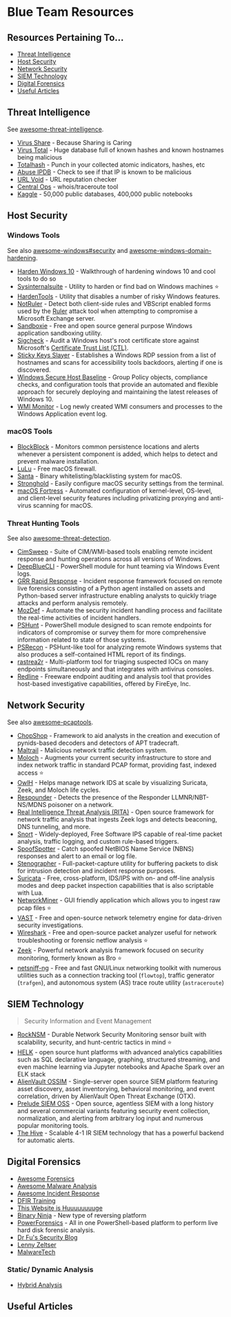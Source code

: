 # Blue Team Resources
## Resources Pertaining To...
- [Threat Intelligence](#threat-intelligence)
- [Host Security](#host-security)
- [Network Security](#network-security)
- [SIEM Technology](#siem-technology)
- [Digital Forensics](#digital-forensics)
- [Useful Articles](#useful-articles)


## Threat Intelligence
See [awesome-threat-intelligence](https://github.com/hslatman/awesome-threat-intelligence).
- [Virus Share](https://virusshare.com/) - Because Sharing is Caring
- [Virus Total](https://www.virustotal.com/gui/) - Huge database full of known hashes and known hostnames being malicious
- [Totalhash](https://totalhash.cymru.com/) - Punch in your collected atomic indicators, hashes, etc
- [Abuse IPDB](https://www.abuseipdb.com/) - Check to see if that IP is known to be malicious
- [URL Void](https://www.urlvoid.com/) - URL reputation checker
- [Central Ops](https://centralops.net/) - whois/traceroute tool
- [Kaggle](https://www.kaggle.com/c/malware-classification) - 50,000 public databases, 400,000 public notebooks


## Host Security

### Windows Tools
See also [awesome-windows#security](https://github.com/Awesome-Windows/Awesome#security) and [awesome-windows-domain-hardening](https://github.com/PaulSec/awesome-windows-domain-hardening).
- [Harden Windows 10](https://www.hardenwindows10forsecurity.com/) - Walkthrough of hardening windows 10 and cool tools to do so
- [Sysinternalsuite](https://docs.microsoft.com/en-us/sysinternals/downloads/sysinternals-suite) - Utility to harden or find bad on Windows machines ⭐
- [HardenTools](https://github.com/securitywithoutborders/hardentools) - Utility that disables a number of risky Windows features.
- [NotRuler](https://github.com/sensepost/notruler) - Detect both client-side rules and VBScript enabled forms used by the [Ruler](https://github.com/sensepost/ruler) attack tool when attempting to compromise a Microsoft Exchange server.
- [Sandboxie](https://www.sandboxie.com/) - Free and open source general purpose Windows application sandboxing utility.
- [Sigcheck](https://docs.microsoft.com/en-us/sysinternals/downloads/sigcheck) - Audit a Windows host's root certificate store against Microsoft's [Certificate Trust List (CTL)](https://docs.microsoft.com/en-us/windows/desktop/SecCrypto/certificate-trust-list-overview).
- [Sticky Keys Slayer](https://github.com/linuz/Sticky-Keys-Slayer) - Establishes a Windows RDP session from a list of hostnames and scans for accessibility tools backdoors, alerting if one is discovered.
- [Windows Secure Host Baseline](https://github.com/nsacyber/Windows-Secure-Host-Baseline) - Group Policy objects, compliance checks, and configuration tools that provide an automated and flexible approach for securely deploying and maintaining the latest releases of Windows 10.
- [WMI Monitor](https://github.com/realparisi/WMI_Monitor) - Log newly created WMI consumers and processes to the Windows Application event log.

### macOS Tools 
- [BlockBlock](https://objective-see.com/products/blockblock.html) - Monitors common persistence locations and alerts whenever a persistent component is added, which helps to detect and prevent malware installation.
- [LuLu](https://objective-see.com/products/lulu.html) - Free macOS firewall.
- [Santa](https://github.com/google/santa) - Binary whitelisting/blacklisting system for macOS.
- [Stronghold](https://github.com/alichtman/stronghold) - Easily configure macOS security settings from the terminal.
- [macOS Fortress](https://github.com/essandess/macOS-Fortress) - Automated configuration of kernel-level, OS-level, and client-level security features including privatizing proxying and anti-virus scanning for macOS.


### Threat Hunting Tools
See also [awesome-threat-detection](https://github.com/0x4D31/awesome-threat-detection).
- [CimSweep](https://github.com/PowerShellMafia/CimSweep) - Suite of CIM/WMI-based tools enabling remote incident response and hunting operations across all versions of Windows.
- [DeepBlueCLI](https://github.com/sans-blue-team/DeepBlueCLI) - PowerShell module for hunt teaming via Windows Event logs.
- [GRR Rapid Response](https://github.com/google/grr) - Incident response framework focused on remote live forensics consisting of a Python agent installed on assets and Python-based server infrastructure enabling analysts to quickly triage attacks and perform analysis remotely.
- [MozDef](https://github.com/mozilla/MozDef) - Automate the security incident handling process and facilitate the real-time activities of incident handlers.
- [PSHunt](https://github.com/Infocyte/PSHunt) - PowerShell module designed to scan remote endpoints for indicators of compromise or survey them for more comprehensive information related to state of those systems.
- [PSRecon](https://github.com/gfoss/PSRecon) - PSHunt-like tool for analyzing remote Windows systems that also produces a self-contained HTML report of its findings.
- [rastrea2r](https://github.com/rastrea2r/rastrea2r) - Multi-platform tool for triaging suspected IOCs on many endpoints simultaneously and that integrates with antivirus consoles.
- [Redline](https://www.fireeye.com/services/freeware/redline.html) - Freeware endpoint auditing and analysis tool that provides host-based investigative capabilities, offered by FireEye, Inc.

## Network Security 

See also [awesome-pcaptools](https://github.com/caesar0301/awesome-pcaptools).

- [ChopShop](https://github.com/MITRECND/chopshop) - Framework to aid analysts in the creation and execution of pynids-based decoders and detectors of APT tradecraft.
- [Maltrail](https://github.com/stamparm/maltrail) - Malicious network traffic detection system.
- [Moloch](https://github.com/aol/moloch) - Augments your current security infrastructure to store and index network traffic in standard PCAP format, providing fast, indexed access ⭐
- [OwlH](https://www.owlh.net/) - Helps manage network IDS at scale by visualizing Suricata, Zeek, and Moloch life cycles.
- [Respounder](https://github.com/codeexpress/respounder) - Detects the presence of the Responder LLMNR/NBT-NS/MDNS poisoner on a network.
- [Real Intelligence Threat Analysis (RITA)](https://github.com/activecm/rita) - Open source framework for network traffic analysis that ingests Zeek logs and detects beaconing, DNS tunneling, and more.
- [Snort](https://snort.org/) - Widely-deployed, Free Software IPS capable of real-time packet analysis, traffic logging, and custom rule-based triggers.
- [SpoofSpotter](https://github.com/NetSPI/SpoofSpotter) - Catch spoofed NetBIOS Name Service (NBNS) responses and alert to an email or log file.
- [Stenographer](https://github.com/google/stenographer) - Full-packet-capture utility for buffering packets to disk for intrusion detection and incident response purposes.
- [Suricata](https://suricata-ids.org/) - Free, cross-platform, IDS/IPS with on- and off-line analysis modes and deep packet inspection capabilities that is also scriptable with Lua.
- [NetworkMiner](https://www.netresec.com/?page=networkminer) - GUI friendly application which allows you to ingest raw pcap files ⭐
- [VAST](https://github.com/tenzir/vast) - Free and open-source network telemetry engine for data-driven security investigations.
- [Wireshark](https://www.wireshark.org) - Free and open-source packet analyzer useful for network troubleshooting or forensic netflow analysis ⭐
- [Zeek](https://zeek.org/) - Powerful network analysis framework focused on security monitoring, formerly known as Bro ⭐
- [netsniff-ng](http://netsniff-ng.org/) -  Free and fast GNU/Linux networking toolkit with numerous utilities such as a connection tracking tool (`flowtop`), traffic generator (`trafgen`), and autonomous system (AS) trace route utility (`astraceroute`)

## SIEM Technology
>Security Information and Event Management
- [RockNSM](https://rocknsm.io/) - Durable Network Security Monitoring sensor built with scalability, security, and hunt-centric tactics in mind ⭐
- [HELK](https://github.com/Cyb3rWard0g/HELK) - open source hunt platforms with advanced analytics capabilities such as SQL declarative language, graphing, structured streaming, and even machine learning via Jupyter notebooks and Apache Spark over an ELK stack
- [AlienVault OSSIM](https://www.alienvault.com/open-threat-exchange/projects) - Single-server open source SIEM platform featuring asset discovery, asset inventorying, behavioral monitoring, and event correlation, driven by AlienVault Open Threat Exchange (OTX).
- [Prelude SIEM OSS](https://www.prelude-siem.org/) - Open source, agentless SIEM with a long history and several commercial variants featuring security event collection, normalization, and alerting from arbitrary log input and numerous popular monitoring tools.
- [The Hive](https://thehive-project.org/) - Scalable 4-1 IR SIEM technology that has a powerful backend for automatic alerts.

## Digital Forensics
- [Awesome Forensics](https://github.com/cugu/awesome-forensics)
- [Awesome Malware Analysis](https://github.com/rshipp/awesome-malware-analysis)
- [Awesome Incident Response](https://github.com/meirwah/awesome-incident-response)
- [DFIR Training](https://www.dfir.training/tools-sw-hw)
- [This Website is Huuuuuuuuge](https://www.amanhardikar.com/mindmaps/ForensicChallenges.html)
- [Binary Ninja](https://binary.ninja/) - New type of reversing platform
- [PowerForensics](https://github.com/Invoke-IR/PowerForensics) - All in one PowerShell-based platform to perform live hard disk forensic analysis.
- [Dr Fu's Security Blog](https://fumalwareanalysis.blogspot.com/p/malware-analysis-tutorials-reverse.html)
- [Lenny Zeltser](https://zeltser.com/start-learning-malware-analysis/)
- [MalwareTech](https://www.malwaretech.com/)
### Static/ Dynamic Analysis
- [Hybrid Analysis](https://www.hybrid-analysis.com/)

## Useful Articles
